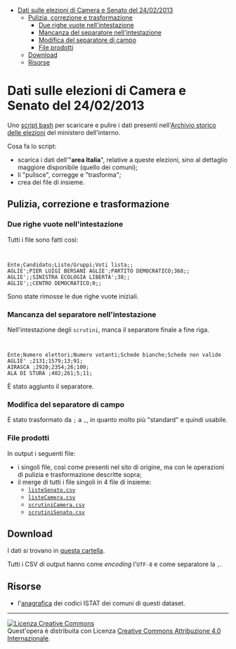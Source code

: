 <!-- TOC -->

- [Dati sulle elezioni di Camera e Senato del 24/02/2013](#dati-sulle-elezioni-di-camera-e-senato-del-24022013)
    - [Pulizia, correzione e trasformazione](#pulizia-correzione-e-trasformazione)
        - [Due righe vuote nell'intestazione](#due-righe-vuote-nellintestazione)
        - [Mancanza del separatore nell'intestazione](#mancanza-del-separatore-nellintestazione)
        - [Modifica del separatore di campo](#modifica-del-separatore-di-campo)
        - [File prodotti](#file-prodotti)
    - [Download](#download)
    - [Risorse](#risorse)

<!-- /TOC -->
# Dati sulle elezioni di Camera e Senato del 24/02/2013

Uno [script bash](https://github.com/ondata/elezionipolitiche2013/blob/master/dw.sh) per scaricare e pulire i dati presenti nell'[Archivio storico delle elezioni](http://elezionistorico.interno.gov.it/index.php) del ministero dell'interno.

Cosa fa lo script:

- scarica i dati dell'"**area Italia**", relative a queste elezioni, sino al dettaglio maggiore disponibile (quello dei comuni);
- li "pulisce", corregge e "trasforma";
- crea dei file di insieme.




## Pulizia, correzione e trasformazione

### Due righe vuote nell'intestazione

Tutti i file sono fatti così:

```


Ente;Candidato;Liste/Gruppi;Voti lista;;
AGLIE';PIER LUIGI BERSANI AGLIE';PARTITO DEMOCRATICO;368;;
AGLIE';;SINISTRA ECOLOGIA LIBERTA';38;;
AGLIE';;CENTRO DEMOCRATICO;0;;
```

Sono state rimosse le due righe vuote iniziali.

### Mancanza del separatore nell'intestazione

Nell'intestazione degli `scrutini`, manca il separatore finale a fine riga.

```


Ente;Numero elettori;Numero votanti;Schede bianche;Schede non valide
AGLIE' ;2131;1579;13;91;
AIRASCA ;2920;2354;26;100;
ALA DI STURA ;402;261;5;11;
```

È stato aggiunto il separatore.

### Modifica del separatore di campo

È stato trasformato da `;` a `,`, in quanto molto più "standard" e quindi usabile.

### File prodotti

In output i seguenti file:

- i singoli file, così come presenti nel sito di origine, ma con le operazioni di pulizia e trasformazione descritte sopra;
- il merge di tutti i file singoli in 4 file di insieme:
  - [`listeSenato.csv`](https://github.com/ondata/elezionipolitiche2013/raw/master/csv/listeSenato.csv)
  - [`listeCamera.csv`](https://github.com/ondata/elezionipolitiche2013/raw/master/csv/listeCamera.csv)
  - [`scrutiniCamera.csv`](https://github.com/ondata/elezionipolitiche2013/blob/master/csv/scrutiniCamera.csv)
  - [`scrutiniSenato.csv`](https://github.com/ondata/elezionipolitiche2013/blob/master/csv/scrutiniSenato.csv)

## Download

I dati si trovano in [questa cartella](https://github.com/ondata/elezionipolitiche2013/tree/master/csv).

Tutti i CSV di output hanno come *encoding* l'`UTF-8` e come separatore la `,`.

## Risorse

- l'[anagrafica](../master/risorse/README.md) dei codici ISTAT dei comuni di questi dataset.

---

<a rel="license" href="http://creativecommons.org/licenses/by/4.0/"><img alt="Licenza Creative Commons" style="border-width:0" src="https://i.creativecommons.org/l/by/4.0/88x31.png" /></a><br />Quest'opera è distribuita con Licenza <a rel="license" href="http://creativecommons.org/licenses/by/4.0/">Creative Commons Attribuzione 4.0 Internazionale</a>.